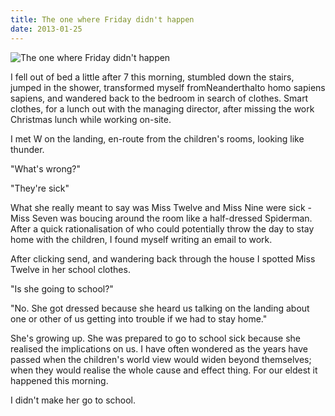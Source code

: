 ```yaml
---
title: The one where Friday didn't happen
date: 2013-01-25
---
```


![The one where Friday didn't happen](https://source.unsplash.com/hopX_jpVtRM/1600x900)

I fell out of bed a little after 7 this morning, stumbled down the stairs, jumped in the shower, transformed myself fromNeanderthalto homo sapiens sapiens, and wandered back to the bedroom in search of clothes. Smart clothes, for a lunch out with the managing director, after missing the work Christmas lunch while working on-site.

I met W on the landing, en-route from the children's rooms, looking like thunder.

"What's wrong?"

"They're sick"

What she really meant to say was Miss Twelve and Miss Nine were sick - Miss Seven was boucing around the room like a half-dressed Spiderman. After a quick rationalisation of who could potentially throw the day to stay home with the children, I found myself writing an email to work.

After clicking send, and wandering back through the house I spotted Miss Twelve in her school clothes.

"Is she going to school?"

"No. She got dressed because she heard us talking on the landing about one or other of us getting into trouble if we had to stay home."

She's growing up. She was prepared to go to school sick because she realised the implications on us. I have often wondered as the years have passed when the children's world view would widen beyond themselves; when they would realise the whole cause and effect thing. For our eldest it happened this morning.

I didn't make her go to school.